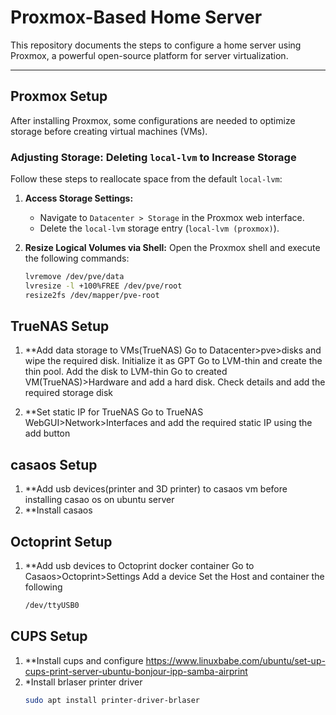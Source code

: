 # Proxmox-Based Home Server

This repository documents the steps to configure a home server using Proxmox, a powerful open-source platform for server virtualization.

---

## Proxmox Setup

After installing Proxmox, some configurations are needed to optimize storage before creating virtual machines (VMs).

### Adjusting Storage: Deleting `local-lvm` to Increase Storage

Follow these steps to reallocate space from the default `local-lvm`:

1. **Access Storage Settings:**
   - Navigate to `Datacenter > Storage` in the Proxmox web interface.
   - Delete the `local-lvm` storage entry (`local-lvm (proxmox)`).

2. **Resize Logical Volumes via Shell:**
   Open the Proxmox shell and execute the following commands:
   ```bash
   lvremove /dev/pve/data
   lvresize -l +100%FREE /dev/pve/root
   resize2fs /dev/mapper/pve-root

 ## TrueNAS Setup  
1. **Add data storage to VMs(TrueNAS)
   Go to Datacenter>pve>disks and wipe the required disk. Initialize it as GPT
   Go to LVM-thin and create the thin pool. Add the disk to LVM-thin
   Go to created VM(TrueNAS)>Hardware and add a hard disk. Check details and add the required storage disk

2. **Set static IP for TrueNAS
   Go to TrueNAS WebGUI>Network>Interfaces and add the required static IP using the add button

 ## casaos Setup  
1. **Add usb devices(printer and 3D printer) to casaos vm before installing casao os on ubuntu server
2. **Install casaos
   
 ## Octoprint Setup  
1. **Add usb devices to Octoprint docker container
   Go to Casaos>Octoprint>Settings
   Add a device
   Set the Host and container the following
   ```bash
   /dev/ttyUSB0

## CUPS Setup  
1. **Install cups and configure
   https://www.linuxbabe.com/ubuntu/set-up-cups-print-server-ubuntu-bonjour-ipp-samba-airprint
2. *Install brlaser printer driver
   ```bash
   sudo apt install printer-driver-brlaser
   
   




